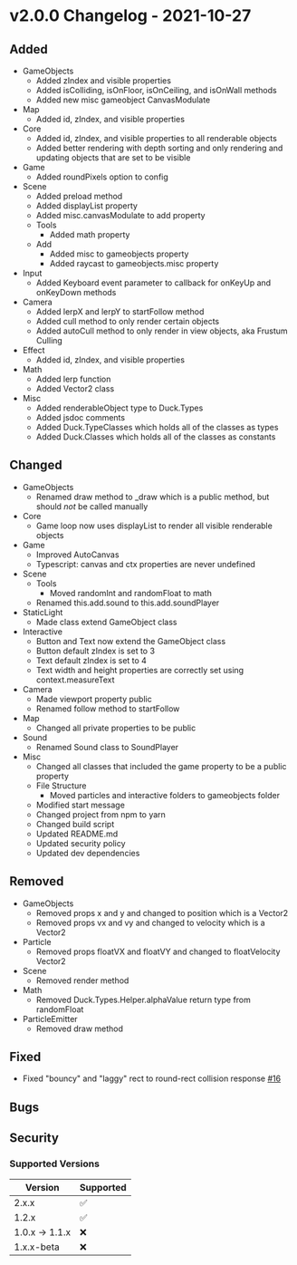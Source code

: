 # v2.0.0 Changelog - 2021-10-27

## Added

- GameObjects
  - Added zIndex and visible properties
  - Added isColliding, isOnFloor, isOnCeiling, and isOnWall methods
  - Added new misc gameobject CanvasModulate
- Map
  - Added id, zIndex, and visible properties
- Core
  - Added id, zIndex, and visible properties to all renderable objects
  - Added better rendering with depth sorting and only rendering and updating objects that are set to be visible
- Game
  - Added roundPixels option to config
- Scene
  - Added preload method
  - Added displayList property
  - Added misc.canvasModulate to add property
  - Tools
    - Added math property
  - Add
    - Added misc to gameobjects property
    - Added raycast to gameobjects.misc property
- Input
  - Added Keyboard event parameter to callback for onKeyUp and onKeyDown methods
- Camera
  - Added lerpX and lerpY to startFollow method
  - Added cull method to only render certain objects
  - Added autoCull method to only render in view objects, aka Frustum Culling
- Effect
  - Added id, zIndex, and visible properties
- Math
  - Added lerp function
  - Added Vector2 class
- Misc
  - Added renderableObject type to Duck.Types
  - Added jsdoc comments
  - Added Duck.TypeClasses which holds all of the classes as types
  - Added Duck.Classes which holds all of the classes as constants

## Changed

- GameObjects
  - Renamed draw method to _draw which is a public method, but should *not* be called manually
- Core
  - Game loop now uses displayList to render all visible renderable objects
- Game
  - Improved AutoCanvas
  - Typescript: canvas and ctx properties are never undefined
- Scene
  - Tools
    - Moved randomInt and randomFloat to math
  - Renamed this.add.sound to this.add.soundPlayer
- StaticLight
  - Made class extend GameObject class
- Interactive
  - Button and Text now extend the GameObject class
  - Button default zIndex is set to 3
  - Text default zIndex is set to 4
  - Text width and height properties are correctly set using context.measureText
- Camera
  - Made viewport property public
  - Renamed follow method to startFollow
- Map
  - Changed all private properties to be public
- Sound
  - Renamed Sound class to SoundPlayer
- Misc
  - Changed all classes that included the game property to be a public property
  - File Structure
    - Moved particles and interactive folders to gameobjects folder
  - Modified start message
  - Changed project from npm to yarn
  - Changed build script
  - Updated README.md
  - Updated security policy
  - Updated dev dependencies

## Removed

- GameObjects
  - Removed props x and y and changed to position which is a Vector2
  - Removed props vx and vy and changed to velocity which is a Vector2
- Particle
  - Removed props floatVX and floatVY and changed to floatVelocity Vector2
- Scene
  - Removed render method
- Math
  - Removed Duck.Types.Helper.alphaValue return type from randomFloat
- ParticleEmitter
  - Removed draw method

## Fixed

- Fixed "bouncy" and "laggy" rect to round-rect collision response [#16](https://github.com/ksplatdev/DuckEngine/issues/16)

## Bugs

## Security

### Supported Versions

| Version | Supported          |
| ------- | ------------------ |
| 2.x.x | :white_check_mark:   |
| 1.2.x | :white_check_mark: |
| 1.0.x -> 1.1.x | :x: |
| 1.x.x-beta | :x: |
